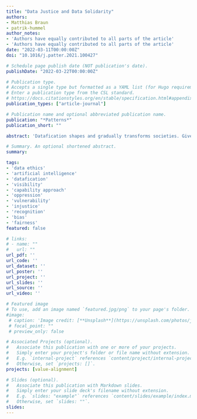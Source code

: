 ```yaml
---
title: "Data Justice and Data Solidarity"
authors:
- Matthias Braun
- patrik-hummel
author_notes:
- 'Authors have equally contributed to all parts of the article'
- 'Authors have equally contributed to all parts of the article'
date: "2022-03-11T00:00:00Z"
doi: "10.1016/j.patter.2021.100427"

# Schedule page publish date (NOT publication's date).
publishDate: "2022-03-22T00:00:00Z"

# Publication type.
# Accepts a single type but formatted as a YAML list (for Hugo requirements).
# Enter a publication type from the CSL standard.
# https://docs.citationstyles.org/en/stable/specification.html#appendix-iii-types
publication_types: ["article-journal"]

# Publication name and optional abbreviated publication name.
publication: "*Patterns*"
publication_short: ""

abstract: 'Datafication shapes and gradually transforms societies. Given this impact, issues of justice around data-driven practices have received more and more attention in recent years as shown, for example, by various reports and guidelines on artificial intelligence and data ethics. In this article, we elaborate on and defend two claims. First, these discourses on justice tend to center primarily around conceptions of fairness. We argue that justice in connection with datafication relates to, but ultimately encompasses more than, solely fairness. Second, although it is an important project to clarify what justice in connection with datafication encompasses, we argue that attention toward attitudes and practices of data solidarity have so far been largely overlooked. They are, however, indispensable as a catalytic element to advance toward data justice in practice.'

# Summary. An optional shortened abstract.
summary:

tags:
- 'data ethics'
- 'artificial intelligence'
- 'datafication'
- 'visibility'
- 'capability approach'
- 'oppression'
- 'vulnerability'
- 'injustice'
- 'recognition'
- 'bias'
- 'fairness'
featured: false

# links:
# - name: ""
#   url: ""
url_pdf: ''
url_code: ''
url_dataset: ''
url_poster: ''
url_project: ''
url_slides: ''
url_source: ''
url_video: ''

# Featured image
# To use, add an image named `featured.jpg/png` to your page's folder. 
#image:
 # caption: 'Image credit: [**Unsplash**](https://unsplash.com/photos/jdD8gXaTZsc)'
 # focal_point: ""
 # preview_only: false

# Associated Projects (optional).
#   Associate this publication with one or more of your projects.
#   Simply enter your project's folder or file name without extension.
#   E.g. `internal-project` references `content/project/internal-project/index.md`.
#   Otherwise, set `projects: []`.
projects: [value-alignment]

# Slides (optional).
#   Associate this publication with Markdown slides.
#   Simply enter your slide deck's filename without extension.
#   E.g. `slides: "example"` references `content/slides/example/index.md`.
#   Otherwise, set `slides: ""`.
slides:
---
```


